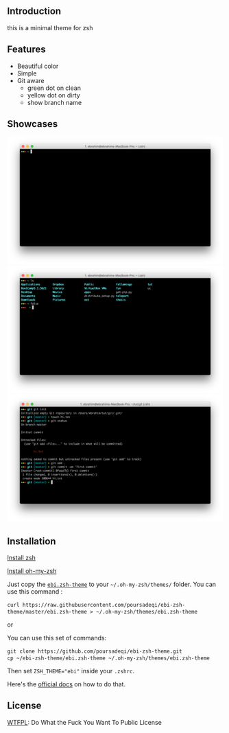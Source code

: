 ## Introduction

this is a minimal theme for zsh 

## Features
* Beautiful color
* Simple
* Git aware
  * green dot on clean 
  * yellow dot on dirty
  * show branch name

## Showcases

![alt text](showcases/1.png "ebi-zsh-theme showcase 1")
![alt text](showcases/2.png "ebi-zsh-theme showcase 2")
![alt text](showcases/3.png "ebi-zsh-theme showcase 3")

## Installation
[Install zsh](https://github.com/robbyrussell/oh-my-zsh/wiki/Installing-ZSH)

[Install oh-my-zsh](https://github.com/robbyrussell/oh-my-zsh#basic-installation)

Just copy the [`ebi.zsh-theme`](/ebi.zsh-theme) to your `~/.oh-my-zsh/themes/` folder.
You can use this command :
```shell
curl https://raw.githubusercontent.com/poursadeqi/ebi-zsh-theme/master/ebi.zsh-theme > ~/.oh-my-zsh/themes/ebi.zsh-theme
```
or

You can use this set of commands: 

```shell
git clone https://github.com/poursadeqi/ebi-zsh-theme.git
cp ~/ebi-zsh-theme/ebi.zsh-theme ~/.oh-my-zsh/themes/ebi.zsh-theme
```

Then set `ZSH_THEME="ebi"` inside your `.zshrc`.

Here's the [official docs](https://github.com/robbyrussell/oh-my-zsh/wiki/Customization#overriding-and-adding-themes) on how to do that.


## License

[WTFPL](https://en.wikipedia.org/wiki/WTFPL): Do What the Fuck You Want To Public License
